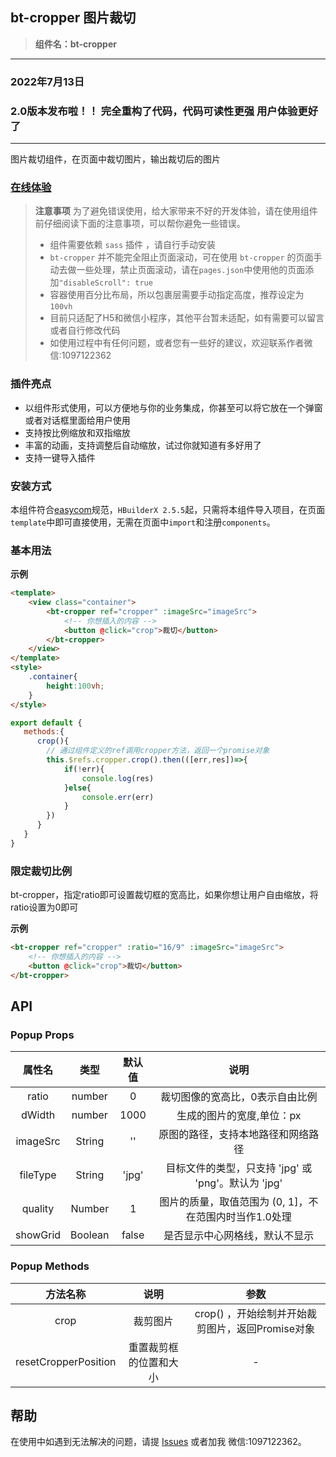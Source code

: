 

## bt-cropper 图片裁切
> **组件名：bt-cropper**
---
### 2022年7月13日
### 2.0版本发布啦！！ 完全重构了代码，代码可读性更强 用户体验更好了
---
图片裁切组件，在页面中裁切图片，输出裁切后的图片
### [在线体验](https://static-a3b890b4-7cb2-4b29-aa78-e652572bdef6.bspapp.com/#/)

> **注意事项**
> 为了避免错误使用，给大家带来不好的开发体验，请在使用组件前仔细阅读下面的注意事项，可以帮你避免一些错误。
> - 组件需要依赖 `sass` 插件 ，请自行手动安装
> - `bt-cropper` 并不能完全阻止页面滚动，可在使用 `bt-cropper` 的页面手动去做一些处理，禁止页面滚动，请在`pages.json`中使用他的页面添加`"disableScroll": true`
> - 容器使用百分比布局，所以包裹层需要手动指定高度，推荐设定为`100vh`
> - 目前只适配了H5和微信小程序，其他平台暂未适配，如有需要可以留言或者自行修改代码
> - 如使用过程中有任何问题，或者您有一些好的建议，欢迎联系作者微信:1097122362

### 插件亮点
 * 以组件形式使用，可以方便地与你的业务集成，你甚至可以将它放在一个弹窗或者对话框里面给用户使用
 * 支持按比例缩放和双指缩放
 * 丰富的动画，支持调整后自动缩放，试过你就知道有多好用了
 * 支持一键导入插件


### 安装方式

本组件符合[easycom](https://uniapp.dcloud.io/collocation/pages?id=easycom)规范，`HBuilderX 2.5.5`起，只需将本组件导入项目，在页面`template`中即可直接使用，无需在页面中`import`和注册`components`。

### 基本用法 

**示例**

```html
<template>
	<view class="container">
		<bt-cropper ref="cropper" :imageSrc="imageSrc">
			<!-- 你想插入的内容 -->
			<button @click="crop">裁切</button>
		</bt-cropper>
	</view>
</template>
<style>
	.container{
		height:100vh;
	}
</style>
```


```javascript
export default {
   methods:{
      crop(){
        // 通过组件定义的ref调用cropper方法，返回一个promise对象
        this.$refs.cropper.crop().then(([err,res])=>{
			if(!err){
				console.log(res)
			}else{
				console.err(err)
			}
		})
      }
   }
}

```

### 限定裁切比例

bt-cropper，指定ratio即可设置裁切框的宽高比，如果你想让用户自由缩放，将ratio设置为0即可

**示例**

```html
<bt-cropper ref="cropper" :ratio="16/9" :imageSrc="imageSrc">
	<!-- 你想插入的内容 -->
	<button @click="crop">裁切</button>
</bt-cropper>
```

## API

### Popup Props 

|属性名|类型|默认值|说明|
|:-:|:-:|:-:|:-:|
|ratio|number|0|裁切图像的宽高比，0表示自由比例|
|dWidth|number|1000|生成的图片的宽度,单位：px|
|imageSrc|String|''|原图的路径，支持本地路径和网络路径|
|fileType|String|'jpg'|目标文件的类型，只支持 'jpg' 或 'png'。默认为 'jpg'|
|quality|Number|1|图片的质量，取值范围为 (0, 1]，不在范围内时当作1.0处理|
|showGrid|Boolean|false|是否显示中心网格线，默认不显示|

### Popup Methods

|方法名称|说明|参数|
|:-:|:-:|:-:|
|crop|裁剪图片|crop() ，开始绘制并开始裁剪图片，返回Promise对象|
|resetCropperPosition|重置裁剪框的位置和大小|-|

## 帮助
在使用中如遇到无法解决的问题，请提 [Issues](https://gitee.com/xiaojiang1996/better-uni-cropper/issues) 或者加我 微信:1097122362。

